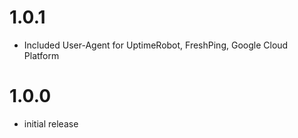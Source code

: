 1.0.1
=====

* Included User-Agent for UptimeRobot, FreshPing, Google Cloud Platform

1.0.0
=====

* initial release
